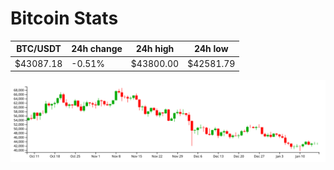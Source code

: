 # Bitcoin Stats

BTC/USDT|24h change|24h high|24h low|
|---|---|---|---|
|$43087.18|-0.51%|$43800.00|$42581.79|

<img src="./chart.svg">
